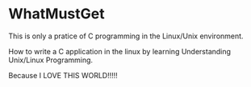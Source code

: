 WhatMustGet
===========

This is only a pratice of C programming in the Linux/Unix environment.

How to write a C application in the linux by learning Understanding Unix/Linux Programming.

Because I LOVE THIS WORLD!!!!!
